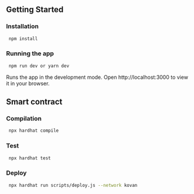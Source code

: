 ## Getting Started

### Installation 
```bash
 npm install
```

### Running the app
```bash
 npm run dev or yarn dev
```

Runs the app in the development mode. 
Open http://localhost:3000 to view it in your browser.

## Smart contract

### Compilation
```bash
 npx hardhat compile
```

### Test
```bash
 npx hardhat test
```

### Deploy
```bash
 npx hardhat run scripts/deploy.js --network kovan
```



